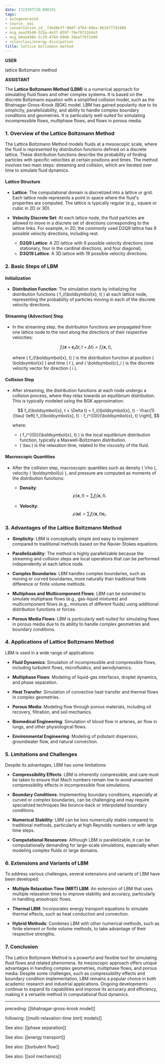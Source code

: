 ```yaml
---
date: 1723397728.690191
tags:
- autogenerated
- source__oai
- conversation_id__f4bd8eff-00df-47b4-89ba-8616f77d3489
- msg_aaa29540-525a-4e37-859f-70ef0f316da3
- msg_b8ab498e-5c29-4784-b0d0-34eaf7bf1dd0
- colorclass/energy-dissipation
title: lattice boltzmann method
---
```


**USER**

lattice Boltzmann method


**ASSISTANT**

The **Lattice Boltzmann Method (LBM)** is a numerical approach for simulating fluid flows and other complex systems. It is based on the discrete Boltzmann equation with a simplified collision model, such as the Bhatnagar-Gross-Krook (BGK) model. LBM has gained popularity due to its simplicity, parallelizability, and ability to handle complex boundary conditions and geometries. It is particularly well-suited for simulating incompressible flows, multiphase flows, and flows in porous media.

### 1. **Overview of the Lattice Boltzmann Method**

The Lattice Boltzmann Method models fluids at a mesoscopic scale, where the fluid is represented by distribution functions defined on a discrete lattice. These distribution functions describe the probability of finding particles with specific velocities at certain positions and times. The method involves two main steps: streaming and collision, which are iterated over time to simulate fluid dynamics.

#### **Lattice Structure**

- **Lattice**: The computational domain is discretized into a lattice or grid. Each lattice node represents a point in space where the fluid's properties are computed. The lattice is typically regular (e.g., square or cubic in 2D or 3D).
  
- **Velocity Discrete Set**: At each lattice node, the fluid particles are allowed to move in a discrete set of directions corresponding to the lattice links. For example, in 2D, the commonly used D2Q9 lattice has 9 possible velocity directions, including rest.

  - **D2Q9 Lattice**: A 2D lattice with 9 possible velocity directions (one stationary, four in the cardinal directions, and four diagonal).
  - **D3Q19 Lattice**: A 3D lattice with 19 possible velocity directions.

### 2. **Basic Steps of LBM**

#### **Initialization**

- **Distribution Function**: The simulation starts by initializing the distribution functions \( f_i(\boldsymbol{x}, t) \) at each lattice node, representing the probability of particles moving in each of the discrete velocity directions.

#### **Streaming (Advection) Step**

- In the streaming step, the distribution functions are propagated from one lattice node to the next along the directions of their respective velocities:

  $$
  f_i(\boldsymbol{x} + \boldsymbol{c}_i \Delta t, t + \Delta t) = f_i(\boldsymbol{x}, t),
  $$

  where \( f_i(\boldsymbol{x}, t) \) is the distribution function at position \( \boldsymbol{x} \) and time \( t \), and \( \boldsymbol{c}_i \) is the discrete velocity vector for direction \( i \).

#### **Collision Step**

- After streaming, the distribution functions at each node undergo a collision process, where they relax towards an equilibrium distribution. This is typically modeled using the BGK approximation:

  $$
  f_i(\boldsymbol{x}, t + \Delta t) = f_i(\boldsymbol{x}, t) - \frac{1}{\tau} \left[ f_i(\boldsymbol{x}, t) - f_i^{(0)}(\boldsymbol{x}, t) \right],
  $$

  where:
  - \( f_i^{(0)}(\boldsymbol{x}, t) \) is the local equilibrium distribution function, typically a Maxwell-Boltzmann distribution.
  - \( \tau \) is the relaxation time, related to the viscosity of the fluid.

#### **Macroscopic Quantities**

- After the collision step, macroscopic quantities such as density \( \rho \), velocity \( \boldsymbol{u} \), and pressure are computed as moments of the distribution functions:

  - **Density**:
    $$
    \rho(\boldsymbol{x}, t) = \sum_i f_i(\boldsymbol{x}, t).
    $$
  
  - **Velocity**:
    $$
    \rho(\boldsymbol{u}) = \sum_i f_i(\boldsymbol{x}, t) \boldsymbol{c}_i.
    $$

### 3. **Advantages of the Lattice Boltzmann Method**

- **Simplicity**: LBM is conceptually simple and easy to implement compared to traditional methods based on the Navier-Stokes equations.
  
- **Parallelizability**: The method is highly parallelizable because the streaming and collision steps are local operations that can be performed independently at each lattice node.

- **Complex Boundaries**: LBM handles complex boundaries, such as moving or curved boundaries, more naturally than traditional finite difference or finite volume methods.

- **Multiphase and Multicomponent Flows**: LBM can be extended to simulate multiphase flows (e.g., gas-liquid mixtures) and multicomponent flows (e.g., mixtures of different fluids) using additional distribution functions or forces.

- **Porous Media Flows**: LBM is particularly well-suited for simulating flows in porous media due to its ability to handle complex geometries and boundary conditions.

### 4. **Applications of Lattice Boltzmann Method**

LBM is used in a wide range of applications:

- **Fluid Dynamics**: Simulation of incompressible and compressible flows, including turbulent flows, microfluidics, and aerodynamics.

- **Multiphase Flows**: Modeling of liquid-gas interfaces, droplet dynamics, and phase separation.

- **Heat Transfer**: Simulation of convective heat transfer and thermal flows in complex geometries.

- **Porous Media**: Modeling flow through porous materials, including oil recovery, filtration, and soil mechanics.

- **Biomedical Engineering**: Simulation of blood flow in arteries, air flow in lungs, and other physiological flows.

- **Environmental Engineering**: Modeling of pollutant dispersion, groundwater flow, and natural convection.

### 5. **Limitations and Challenges**

Despite its advantages, LBM has some limitations:

- **Compressibility Effects**: LBM is inherently compressible, and care must be taken to ensure that Mach numbers remain low to avoid unwanted compressibility effects in incompressible flow simulations.

- **Boundary Conditions**: Implementing boundary conditions, especially at curved or complex boundaries, can be challenging and may require specialized techniques like bounce-back or interpolated boundary conditions.

- **Numerical Stability**: LBM can be less numerically stable compared to traditional methods, particularly at high Reynolds numbers or with large time steps.

- **Computational Resources**: Although LBM is parallelizable, it can be computationally demanding for large-scale simulations, especially when modeling complex fluids or large domains.

### 6. **Extensions and Variants of LBM**

To address various challenges, several extensions and variants of LBM have been developed:

- **Multiple Relaxation Time (MRT) LBM**: An extension of LBM that uses multiple relaxation times to improve stability and accuracy, particularly in handling anisotropic flows.

- **Thermal LBM**: Incorporates energy transport equations to simulate thermal effects, such as heat conduction and convection.

- **Hybrid Methods**: Combines LBM with other numerical methods, such as finite element or finite volume methods, to take advantage of their respective strengths.

### 7. **Conclusion**

The Lattice Boltzmann Method is a powerful and flexible tool for simulating fluid flows and related phenomena. Its mesoscopic approach offers unique advantages in handling complex geometries, multiphase flows, and porous media. Despite some challenges, such as compressibility effects and boundary condition implementation, LBM remains a popular choice in both academic research and industrial applications. Ongoing developments continue to expand its capabilities and improve its accuracy and efficiency, making it a versatile method in computational fluid dynamics.


---

preceding: [[bhatnagar-gross-krook model]]  


following: [[multi-relaxation-time (mrt) models]]

See also: [[phase separation]]


See also: [[energy transport]]


See also: [[turbulent flow]]


See also: [[soil mechanics]]